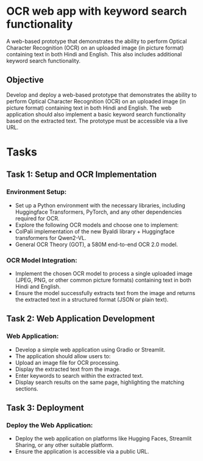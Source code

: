 # OCR web app with keyword search functionality
A web-based prototype that demonstrates the ability to perform Optical Character Recognition (OCR) on an uploaded image (in picture format) containing text in both Hindi and English. This also includes additional keyword search functionality.

## Objective
Develop and deploy a web-based prototype that demonstrates the ability to perform Optical Character Recognition (OCR) on an uploaded image (in picture format) containing text in both Hindi and English. The web application should also implement a basic keyword search functionality based on the extracted text. The prototype must be accessible via a live URL.

# Tasks
## Task 1: Setup and OCR Implementation
### Environment Setup:
- Set up a Python environment with the necessary libraries, including Huggingface Transformers, PyTorch, and any other dependencies required for OCR.
- Explore the following OCR models and choose one to implement:
- ColPali implementation of the new Byaldi library + Huggingface transformers for Qwen2-VL.
- General OCR Theory (GOT), a 580M end-to-end OCR 2.0 model.
### OCR Model Integration:
- Implement the chosen OCR model to process a single uploaded image (JPEG, PNG, or other common picture formats) containing text in both Hindi and English.
- Ensure the model successfully extracts text from the image and returns the extracted text in a structured format (JSON or plain text).
## Task 2: Web Application Development
### Web Application:
- Develop a simple web application using Gradio or Streamlit.
- The application should allow users to:
- Upload an image file for OCR processing.
- Display the extracted text from the image.
- Enter keywords to search within the extracted text.
- Display search results on the same page, highlighting the matching sections.
## Task 3: Deployment
### Deploy the Web Application:
- Deploy the web application on platforms like Hugging Faces, Streamlit Sharing, or any other suitable platform.
- Ensure the application is accessible via a public URL.

